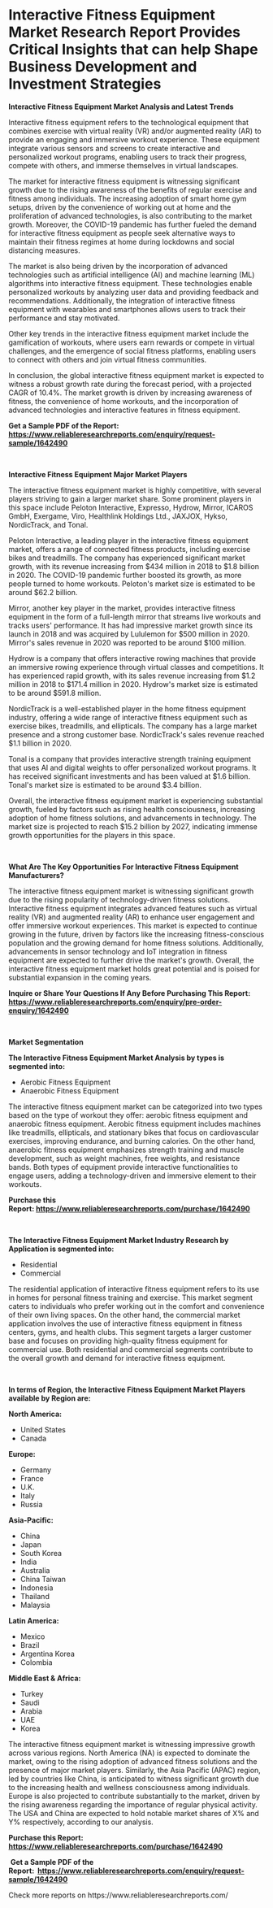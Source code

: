 <p><h1>Interactive Fitness Equipment Market Research Report Provides Critical Insights that can help Shape Business Development and Investment Strategies</h1></p><p><strong>Interactive Fitness Equipment Market Analysis and Latest Trends</strong></p>
<p><p>Interactive fitness equipment refers to the technological equipment that combines exercise with virtual reality (VR) and/or augmented reality (AR) to provide an engaging and immersive workout experience. These equipment integrate various sensors and screens to create interactive and personalized workout programs, enabling users to track their progress, compete with others, and immerse themselves in virtual landscapes.</p><p>The market for interactive fitness equipment is witnessing significant growth due to the rising awareness of the benefits of regular exercise and fitness among individuals. The increasing adoption of smart home gym setups, driven by the convenience of working out at home and the proliferation of advanced technologies, is also contributing to the market growth. Moreover, the COVID-19 pandemic has further fueled the demand for interactive fitness equipment as people seek alternative ways to maintain their fitness regimes at home during lockdowns and social distancing measures.</p><p>The market is also being driven by the incorporation of advanced technologies such as artificial intelligence (AI) and machine learning (ML) algorithms into interactive fitness equipment. These technologies enable personalized workouts by analyzing user data and providing feedback and recommendations. Additionally, the integration of interactive fitness equipment with wearables and smartphones allows users to track their performance and stay motivated.</p><p>Other key trends in the interactive fitness equipment market include the gamification of workouts, where users earn rewards or compete in virtual challenges, and the emergence of social fitness platforms, enabling users to connect with others and join virtual fitness communities.</p><p>In conclusion, the global interactive fitness equipment market is expected to witness a robust growth rate during the forecast period, with a projected CAGR of 10.4%. The market growth is driven by increasing awareness of fitness, the convenience of home workouts, and the incorporation of advanced technologies and interactive features in fitness equipment.</p></p>
<p><strong>Get a Sample PDF of the Report:&nbsp; <a href="https://www.reliableresearchreports.com/enquiry/request-sample/1642490">https://www.reliableresearchreports.com/enquiry/request-sample/1642490</a></strong></p>
<p>&nbsp;</p>
<p><strong>Interactive Fitness Equipment Major Market Players</strong></p>
<p><p>The interactive fitness equipment market is highly competitive, with several players striving to gain a larger market share. Some prominent players in this space include Peloton Interactive, Expresso, Hydrow, Mirror, ICAROS GmbH, Exergame, Viro, Healthlink Holdings Ltd., JAXJOX, Hykso, NordicTrack, and Tonal.</p><p>Peloton Interactive, a leading player in the interactive fitness equipment market, offers a range of connected fitness products, including exercise bikes and treadmills. The company has experienced significant market growth, with its revenue increasing from $434 million in 2018 to $1.8 billion in 2020. The COVID-19 pandemic further boosted its growth, as more people turned to home workouts. Peloton's market size is estimated to be around $62.2 billion.</p><p>Mirror, another key player in the market, provides interactive fitness equipment in the form of a full-length mirror that streams live workouts and tracks users' performance. It has had impressive market growth since its launch in 2018 and was acquired by Lululemon for $500 million in 2020. Mirror's sales revenue in 2020 was reported to be around $100 million.</p><p>Hydrow is a company that offers interactive rowing machines that provide an immersive rowing experience through virtual classes and competitions. It has experienced rapid growth, with its sales revenue increasing from $1.2 million in 2018 to $171.4 million in 2020. Hydrow's market size is estimated to be around $591.8 million.</p><p>NordicTrack is a well-established player in the home fitness equipment industry, offering a wide range of interactive fitness equipment such as exercise bikes, treadmills, and ellipticals. The company has a large market presence and a strong customer base. NordicTrack's sales revenue reached $1.1 billion in 2020.</p><p>Tonal is a company that provides interactive strength training equipment that uses AI and digital weights to offer personalized workout programs. It has received significant investments and has been valued at $1.6 billion. Tonal's market size is estimated to be around $3.4 billion.</p><p>Overall, the interactive fitness equipment market is experiencing substantial growth, fueled by factors such as rising health consciousness, increasing adoption of home fitness solutions, and advancements in technology. The market size is projected to reach $15.2 billion by 2027, indicating immense growth opportunities for the players in this space.</p></p>
<p>&nbsp;</p>
<p><strong>What Are The Key Opportunities For Interactive Fitness Equipment Manufacturers?</strong></p>
<p><p>The interactive fitness equipment market is witnessing significant growth due to the rising popularity of technology-driven fitness solutions. Interactive fitness equipment integrates advanced features such as virtual reality (VR) and augmented reality (AR) to enhance user engagement and offer immersive workout experiences. This market is expected to continue growing in the future, driven by factors like the increasing fitness-conscious population and the growing demand for home fitness solutions. Additionally, advancements in sensor technology and IoT integration in fitness equipment are expected to further drive the market's growth. Overall, the interactive fitness equipment market holds great potential and is poised for substantial expansion in the coming years.</p></p>
<p><strong>Inquire or Share Your Questions If Any Before Purchasing This Report: <a href="https://www.reliableresearchreports.com/enquiry/pre-order-enquiry/1642490">https://www.reliableresearchreports.com/enquiry/pre-order-enquiry/1642490</a></strong></p>
<p>&nbsp;</p>
<p><strong>Market Segmentation</strong></p>
<p><strong>The Interactive Fitness Equipment Market Analysis by types is segmented into:</strong></p>
<p><ul><li>Aerobic Fitness Equipment</li><li>Anaerobic Fitness Equipment</li></ul></p>
<p><p>The interactive fitness equipment market can be categorized into two types based on the type of workout they offer: aerobic fitness equipment and anaerobic fitness equipment. Aerobic fitness equipment includes machines like treadmills, ellipticals, and stationary bikes that focus on cardiovascular exercises, improving endurance, and burning calories. On the other hand, anaerobic fitness equipment emphasizes strength training and muscle development, such as weight machines, free weights, and resistance bands. Both types of equipment provide interactive functionalities to engage users, adding a technology-driven and immersive element to their workouts.</p></p>
<p><strong>Purchase this Report:&nbsp;<a href="https://www.reliableresearchreports.com/purchase/1642490">https://www.reliableresearchreports.com/purchase/1642490</a></strong></p>
<p>&nbsp;</p>
<p><strong>The Interactive Fitness Equipment Market Industry Research by Application is segmented into:</strong></p>
<p><ul><li>Residential</li><li>Commercial</li></ul></p>
<p><p>The residential application of interactive fitness equipment refers to its use in homes for personal fitness training and exercise. This market segment caters to individuals who prefer working out in the comfort and convenience of their own living spaces. On the other hand, the commercial market application involves the use of interactive fitness equipment in fitness centers, gyms, and health clubs. This segment targets a larger customer base and focuses on providing high-quality fitness equipment for commercial use. Both residential and commercial segments contribute to the overall growth and demand for interactive fitness equipment.</p></p>
<p>&nbsp;</p>
<p><strong>In terms of Region, the Interactive Fitness Equipment Market Players available by Region are:</strong></p>
<p>
    <p> <strong> North America: </strong>
        <ul>
            <li>United States</li>
            <li>Canada</li>
        </ul>
        </p> 
    <p> <strong> Europe: </strong>
        <ul>
            <li>Germany</li>
            <li>France</li>
            <li>U.K.</li>
            <li>Italy</li>
            <li>Russia</li>
        </ul>
        </p> 
    <p> <strong> Asia-Pacific: </strong>
        <ul>
            <li>China</li>
            <li>Japan</li>
            <li>South Korea</li>
            <li>India</li>
            <li>Australia</li>
            <li>China Taiwan</li>
            <li>Indonesia</li>
            <li>Thailand</li>
            <li>Malaysia</li>
        </ul>
        </p> 
    <p> <strong> Latin America: </strong>
        <ul>
            <li>Mexico</li>
            <li>Brazil</li>
            <li>Argentina Korea</li>
            <li>Colombia</li>
        </ul>
        </p> 
    <p> <strong> Middle East & Africa: </strong>
        <ul>
            <li>Turkey</li>
            <li>Saudi</li>
            <li>Arabia</li>
            <li>UAE</li>
            <li>Korea</li>
        </ul>
    </p>
    </p>
<p><p>The interactive fitness equipment market is witnessing impressive growth across various regions. North America (NA) is expected to dominate the market, owing to the rising adoption of advanced fitness solutions and the presence of major market players. Similarly, the Asia Pacific (APAC) region, led by countries like China, is anticipated to witness significant growth due to the increasing health and wellness consciousness among individuals. Europe is also projected to contribute substantially to the market, driven by the rising awareness regarding the importance of regular physical activity. The USA and China are expected to hold notable market shares of X% and Y% respectively, according to our analysis.</p></p>
<p><strong>Purchase this Report: <a href="https://www.reliableresearchreports.com/purchase/1642490">https://www.reliableresearchreports.com/purchase/1642490</a></strong></p>
<p>&nbsp;<strong>Get a Sample PDF of the Report:&nbsp;&nbsp;<a href="https://www.reliableresearchreports.com/enquiry/request-sample/1642490">https://www.reliableresearchreports.com/enquiry/request-sample/1642490</a></strong></p>
<p><strong></strong></p>
<p>Check more reports on https://www.reliableresearchreports.com/</p>
